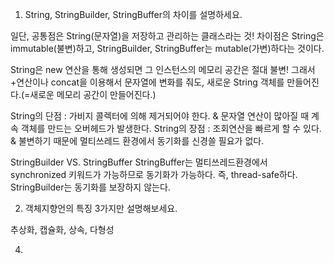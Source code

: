 1. String, StringBuilder, StringBuffer의 차이를 설명하세요.

일단, 공통점은 String(문자열)을 저장하고 관리하는 클래스라는 것!
차이점은 String은 immutable(불변)하고, StringBuilder, StringBuffer는 mutable(가변)하다는 것이다.

String은 new 연산을 통해 생성되면 그 인스턴스의 메모리 공간은 절대 불변!
그래서 +연산이나 concat을 이용해서 문자열에 변화를 줘도, 새로운 String 객체를 만들어진다.(=새로운 메모리 공간이 만들어진다.)

String의 단점 : 가비지 콜렉터에 의해 제거되어야 한다. & 문자열 연산이 많아질 때 계속 객체를 만드는 오버헤드가 발생한다.
String의 장점 : 조회연산을 빠르게 할 수 있다. & 불변하기 때문에 멀티쓰레드 환경에서 동기화를 신경쓸 필요가 없다.

StringBuilder VS. StringBuffer 
StringBuffer는 멀티쓰레드환경에서 synchronized 키워드가 가능하므로 동기화가 가능하다. 즉, thread-safe하다.
StringBuilder는 동기화를 보장하지 않는다.

2. 객체지향언의 특징 3가지만 설명해보세요.

추상화, 캡슐화, 상속, 다형성

4. 

<!--stackedit_data:
eyJoaXN0b3J5IjpbNzkxMzk0NzYzLDE3MjkxMTQ4NzEsNzM2MT
c1NDA5XX0=
-->